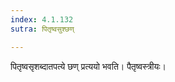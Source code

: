 ```yaml
---
index: 4.1.132
sutra: पितृष्वसुश्छण्

---
```

पितृष्वसृशब्दातपत्ये छण् प्रत्ययो भवति। पैतृष्वस्त्रीयः।